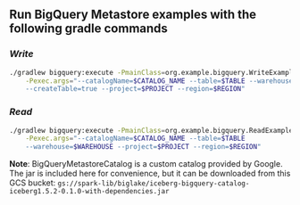 ## Run BigQuery Metastore examples with the following gradle commands

### _Write_

```bash
./gradlew bigquery:execute -PmainClass=org.example.bigquery.WriteExample \
    -Pexec.args="--catalogName=$CATALOG_NAME --table=$TABLE --warehouse=$WAREHOUSE
    --createTable=true --project=$PROJECT --region=$REGION"
```
### _Read_
```bash
./gradlew bigquery:execute -PmainClass=org.example.bigquery.ReadExample \
    -Pexec.args="--catalogName=$CATALOG_NAME --table=$TABLE 
    --warehouse=$WAREHOUSE --project=$PROJECT --region=$REGION"
```
**Note**: BigQueryMetastoreCatalog is a custom catalog provided by Google. The jar is included here for convenience,
but it can be downloaded from this GCS bucket: `gs://spark-lib/biglake/iceberg-bigquery-catalog-iceberg1.5.2-0.1.0-with-dependencies.jar`

